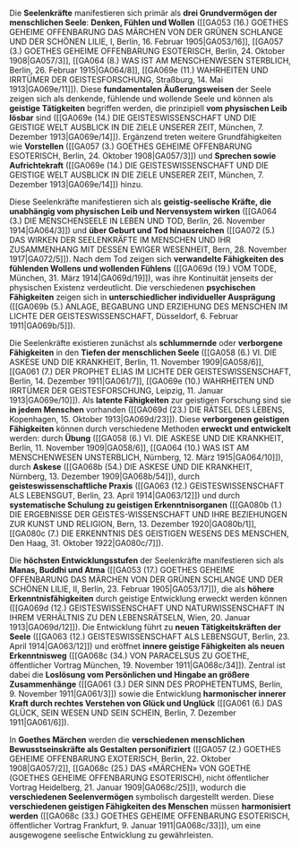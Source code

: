 
Die **Seelenkräfte** manifestieren sich primär als **drei Grundvermögen der menschlichen Seele**: **Denken, Fühlen und Wollen** ([[GA053 (16.) GOETHES GEHEIME OFFENBARUNG DAS MÄRCHEN VON DER GRÜNEN SCHLANGE UND DER SCHÖNEN LILIE, I, Berlin, 16. Februar 1905|GA053/16]], [[GA057 (3.) GOETHES GEHEIME OFFENBARUNG ESOTERISCH, Berlin, 24. Oktober 1908|GA057/3]], [[GA064 (8.) WAS IST AM MENSCHENWESEN STERBLICH, Berlin, 26. Februar 1915|GA064/8]], [[GA069e (11.) WAHRHEITEN UND IRRTÜMER DER GEISTESFORSCHUNG, Straßburg, 14. Mai 1913|GA069e/11]]). Diese **fundamentalen Äußerungsweisen** der Seele zeigen sich als denkende, fühlende und wollende Seele und können als **geistige Tätigkeiten** begriffen werden, die prinzipiell **vom physischen Leib lösbar** sind ([[GA069e (14.) DIE GEISTESWISSENSCHAFT UND DIE GEISTIGE WELT AUSBLICK IN DIE ZIELE UNSERER ZEIT, München, 7. Dezember 1913|GA069e/14]]). Ergänzend treten weitere Grundfähigkeiten wie **Vorstellen** ([[GA057 (3.) GOETHES GEHEIME OFFENBARUNG ESOTERISCH, Berlin, 24. Oktober 1908|GA057/3]]) und **Sprechen sowie Aufrichtekraft** ([[GA069e (14.) DIE GEISTESWISSENSCHAFT UND DIE GEISTIGE WELT AUSBLICK IN DIE ZIELE UNSERER ZEIT, München, 7. Dezember 1913|GA069e/14]]) hinzu.

Diese Seelenkräfte manifestieren sich als **geistig-seelische Kräfte, die unabhängig vom physischen Leib und Nervensystem wirken** ([[GA064 (3.) DIE MENSCHENSEELE IN LEBEN UND TOD, Berlin, 26. November 1914|GA064/3]]) und **über Geburt und Tod hinausreichen** ([[GA072 (5.) DAS WIRKEN DER SEELENKRÄFTE IM MENSCHEN UND IHR ZUSAMMENHANG MIT DESSEN EWIGER WESENHEIT, Bern, 28. November 1917|GA072/5]]). Nach dem Tod zeigen sich **verwandelte Fähigkeiten des fühlenden Wollens und wollenden Fühlens** ([[GA069d (19.) VOM TODE, München, 31. März 1914|GA069d/19]]), was ihre Kontinuität jenseits der physischen Existenz verdeutlicht. Die verschiedenen **psychischen Fähigkeiten** zeigen sich in **unterschiedlicher individueller Ausprägung** ([[GA069b (5.) ANLAGE, BEGABUNG UND ERZIEHUNG DES MENSCHEN IM LICHTE DER GEISTESWISSENSCHAFT, Düsseldorf, 6. Februar 1911|GA069b/5]]).

Die Seelenkräfte existieren zunächst als **schlummernde** oder **verborgene Fähigkeiten** in den **Tiefen der menschlichen Seele** ([[GA058 (6.) VI. DIE ASKESE UND DIE KRANKHEIT, Berlin, 11. November 1909|GA058/6]], [[GA061 (7.) DER PROPHET ELIAS IM LICHTE DER GEISTESWISSENSCHAFT, Berlin, 14. Dezember 1911|GA061/7]], [[GA069e (10.) WAHRHEITEN UND IRRTÜMER DER GEISTESFORSCHUNG, Leipzig, 11. Januar 1913|GA069e/10]]). Als **latente Fähigkeiten** zur geistigen Forschung sind sie **in jedem Menschen** vorhanden ([[GA069d (23.) DIE RÄTSEL DES LEBENS, Kopenhagen, 15. Oktober 1913|GA069d/23]]). Diese **verborgenen geistigen Fähigkeiten** können durch verschiedene Methoden **erweckt und entwickelt** werden: durch **Übung** ([[GA058 (6.) VI. DIE ASKESE UND DIE KRANKHEIT, Berlin, 11. November 1909|GA058/6]], [[GA064 (10.) WAS IST AM MENSCHENWESEN UNSTERBLICH, Nürnberg, 12. März 1915|GA064/10]]), durch **Askese** ([[GA068b (54.) DIE ASKESE UND DIE KRANKHEIT, Nürnberg, 13. Dezember 1909|GA068b/54]]), durch **geisteswissenschaftliche Praxis** ([[GA063 (12.) GEISTESWISSENSCHAFT ALS LEBENSGUT, Berlin, 23. April 1914|GA063/12]]) und durch **systematische Schulung zu geistigen Erkenntnisorganen** ([[GA080b (1.) DIE ERGEBNISSE DER GEISTES-WISSENSCHAFT UND IHRE BEZIEHUNGEN ZUR KUNST UND RELIGION, Bern, 13. Dezember 1920|GA080b/1]], [[GA080c (7.) DIE ERKENNTNIS DES GEISTIGEN WESENS DES MENSCHEN, Den Haag, 31. Oktober 1922|GA080c/7]]).

Die **höchsten Entwicklungsstufen** der Seelenkräfte manifestieren sich als **Manas, Buddhi und Atma** ([[GA053 (17.) GOETHES GEHEIME OFFENBARUNG DAS MÄRCHEN VON DER GRÜNEN SCHLANGE UND DER SCHÖNEN LILIE, II, Berlin, 23. Februar 1905|GA053/17]]), die als **höhere Erkenntnisfähigkeiten** durch geistige Entwicklung erweckt werden können ([[GA069d (12.) GEISTESWISSENSCHAFT UND NATURWISSENSCHAFT IN IHREM VERHÄLTNIS ZU DEN LEBENSRÄTSELN, Wien, 20. Januar 1913|GA069d/12]]). Die Entwicklung führt zu **neuen Tätigkeitskräften der Seele** ([[GA063 (12.) GEISTESWISSENSCHAFT ALS LEBENSGUT, Berlin, 23. April 1914|GA063/12]]) und eröffnet **innere geistige Fähigkeiten als neuen Erkenntnisweg** ([[GA068c (34.) VON PARACELSUS ZU GOETHE, öffentlicher Vortrag München, 19. November 1911|GA068c/34]]). Zentral ist dabei die **Loslösung vom Persönlichen und Hingabe an größere Zusammenhänge** ([[GA061 (3.) DER SINN DES PROPHETENTUMS, Berlin, 9. November 1911|GA061/3]]) sowie die Entwicklung **harmonischer innerer Kraft durch rechtes Verstehen von Glück und Unglück** ([[GA061 (6.) DAS GLÜCK, SEIN WESEN UND SEIN SCHEIN, Berlin, 7. Dezember 1911|GA061/6]]).

In **Goethes Märchen** werden die **verschiedenen menschlichen Bewusstseinskräfte als Gestalten personifiziert** ([[GA057 (2.) GOETHES GEHEIME OFFENBARUNG EXOTERISCH, Berlin, 22. Oktober 1908|GA057/2]], [[GA068c (25.) DAS «MÄRCHEN» VON GOETHE (GOETHES GEHEIME OFFENBARUNG ESOTERISCH), nicht öffentlicher Vortrag Heidelberg, 21. Januar 1909|GA068c/25]]), wodurch die **verschiedenen Seelenvermögen** symbolisch dargestellt werden. Diese **verschiedenen geistigen Fähigkeiten des Menschen** müssen **harmonisiert werden** ([[GA068c (33.) GOETHES GEHEIME OFFENBARUNG ESOTERISCH, öffentlicher Vortrag Frankfurt, 9. Januar 1911|GA068c/33]]), um eine ausgewogene seelische Entwicklung zu gewährleisten.
